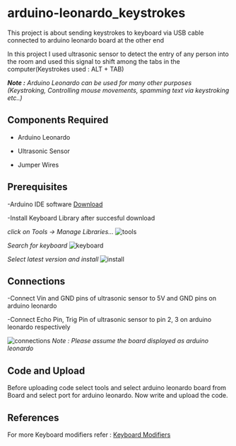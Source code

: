 # arduino-leonardo_keystrokes
This project is about sending keystrokes to keyboard via USB cable connected to arduino leonardo board at the other end

In this project I used ultrasonic sensor to detect the entry of any person into the room and used this signal to shift among the tabs in the computer(Keystrokes used : ALT + TAB)

 ***Note :** Arduino Leonardo can be used for many other purposes (Keystroking, Controlling mouse movements, spamming text via keystroking etc..)*

## Components Required 

* Arduino Leonardo

* Ultrasonic Sensor

* Jumper Wires

## Prerequisites

-Arduino IDE software [Download](https://www.arduino.cc/en/software)

-Install Keyboard Library after succesful download 

*click on Tools -> Manage Libraries...*
![tools](https://user-images.githubusercontent.com/53993341/104085324-7787bb00-5274-11eb-8094-f75042825938.jpg)

*Search for keyboard*
![keyboard](https://user-images.githubusercontent.com/53993341/104085328-82425000-5274-11eb-9a23-eaa6ae56ad32.jpg)

*Select latest version and install*
![install](https://user-images.githubusercontent.com/53993341/104085327-81a9b980-5274-11eb-8cd3-9c70f69a068d.jpg)





## Connections

-Connect Vin and GND pins of ultrasonic sensor to 5V and GND pins on arduino leonardo

-Connect Echo Pin, Trig Pin of ultrasonic sensor to pin 2, 3 on arduino leonardo respectively

![connections](https://user-images.githubusercontent.com/53993341/104085326-81112300-5274-11eb-9b0e-f51b61739e26.jpg)
*Note : Please assume the board displayed as arduino leonardo*

## Code and Upload

Before uploading code select tools and select arduino leonardo board from Board and select port for arduino leonardo.
Now write and upload the code.

## References

For more Keyboard modifiers refer : [Keyboard Modifiers](https://www.arduino.cc/en/Reference/KeyboardModifiers)
